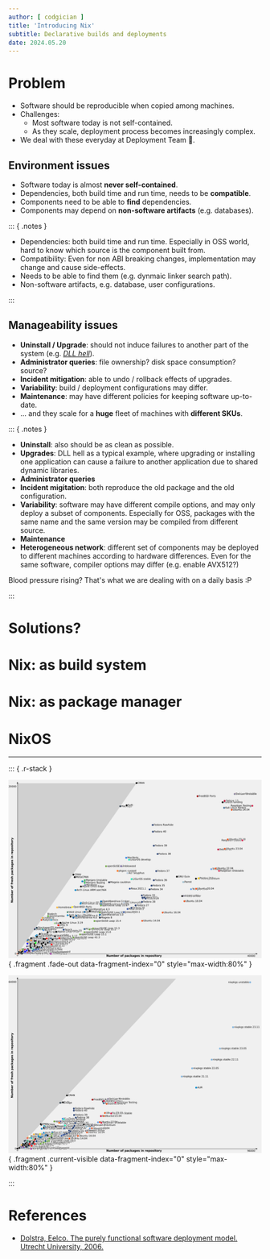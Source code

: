 ```yaml
---
author: [ codgician ]
title: 'Introducing Nix'
subtitle: Declarative builds and deployments
date: 2024.05.20
---
```


# Problem

- Software should be reproducible when copied among machines.
- Challenges: 
  * Most software today is not self-contained.
  * As they scale, deployment process becomes increasingly complex.
- We deal with these everyday at Deployment Team 🤪. 

## Environment issues

- Software today is almost **never self-contained**.
- Dependencies, both build time and run time, needs to be **compatible**. 
- Components need to be able to **find** dependencies. 
- Components may depend on **non-software artifacts** (e.g. databases).

::: { .notes }

- Dependencies: both build time and run time. Especially in OSS world, hard to know which source is the component built from.
- Compatibility: Even for non ABI breaking changes, implementation may change and cause side-effects.
- Needs to be able to find them (e.g. dynmaic linker search path).
- Non-software artifacts, e.g. database, user configurations.

:::

## Manageability issues

- **Uninstall / Upgrade**: should not induce failures to another part of the system (e.g. *[DLL hell](https://en.wikipedia.org/wiki/DLL_Hell)*).
- **Administrator queries**: file ownership? disk space consumption? source?
- **Incident mitigation**: able to undo / rollback effects of upgrades.
- **Variability**: build / deployment configurations may differ.
- **Maintenance**: may have different policies for keeping software up-to-date.
- ... and they scale for a **huge** fleet of machines with **different SKUs**.

::: { .notes }

- **Uninstall**: also should be as clean as possible.
- **Upgrades**: DLL hell as a typical example, where upgrading or installing one application can cause a failure to another application due to shared dynamic libraries.
- **Administrator queries**
- **Incident migitation**: both reproduce the old package and the old configuration.
- **Variability**: software may have different compile options, and may only deploy a subset of components. Especially for OSS, packages with the same name and the same version may be compiled from different source.
- **Maintenance**
- **Heterogeneous network**: different set of components may be deployed to different machines according to hardware differences. Even for the same software, compiler options may differ (e.g. enable AVX512?)

Blood pressure rising? That's what we are dealing with on a daily basis :P

:::

# Solutions?

# Nix: as build system

# Nix: as package manager

# NixOS

---

::: { .r-stack }

![[Repository size/freshness map](https://repology.org/repositories/graphs) (2024-05-14)](./images/repology-20240514-zoomed.svg){ .fragment .fade-out data-fragment-index="0" style="max-width:80%" }

![[Repository size/freshness map](https://repology.org/repositories/graphs) (2024-05-14)](./images/repology-20240514.svg){ .fragment .current-visible data-fragment-index="0" style="max-width:80%" }

:::

# References

- [Dolstra, Eelco. The purely functional software deployment model. Utrecht University, 2006.](https://edolstra.github.io/pubs/phd-thesis.pdf)
  